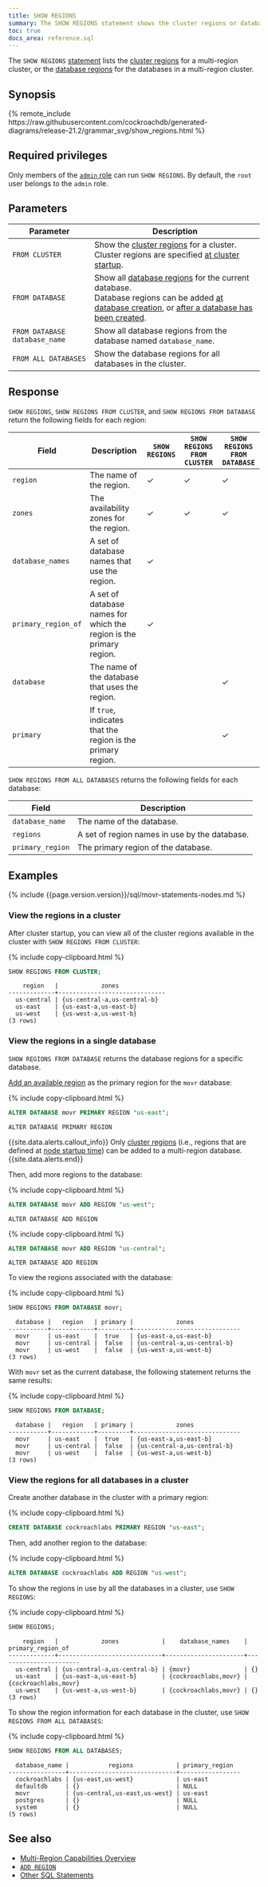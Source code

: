 ```yaml
---
title: SHOW REGIONS
summary: The SHOW REGIONS statement shows the cluster regions or database regions in a multi-region cluster.
toc: true
docs_area: reference.sql
---
```


 The `SHOW REGIONS` [statement](sql-statements.html) lists the [cluster regions](multiregion-overview.html#cluster-regions) for a multi-region cluster, or the [database regions](multiregion-overview.html#database-regions) for the databases in a multi-region cluster.

## Synopsis

<div>
{% remote_include https://raw.githubusercontent.com/cockroachdb/generated-diagrams/release-21.2/grammar_svg/show_regions.html %}
</div>

## Required privileges

Only members of the [`admin` role](authorization.html#admin-role) can run `SHOW REGIONS`. By default, the `root` user belongs to the `admin` role.

## Parameters

Parameter | Description
----------|------------
`FROM CLUSTER`| Show the [cluster regions](multiregion-overview.html#cluster-regions) for a cluster.<br>Cluster regions are specified [at cluster startup](cockroach-start.html#locality).
`FROM DATABASE` | Show all [database regions](multiregion-overview.html#database-regions) for the current database.<br>Database regions can be added [at database creation](create-database.html), or [after a database has been created](alter-database.html).
`FROM DATABASE database_name` | Show all database regions from the database named `database_name`.
`FROM ALL DATABASES` | Show the database regions for all databases in the cluster.

## Response

`SHOW REGIONS`, `SHOW REGIONS FROM CLUSTER`, and `SHOW REGIONS FROM DATABASE` return the following fields for each region:

Field | Description  | `SHOW REGIONS` | `SHOW REGIONS FROM CLUSTER` | `SHOW REGIONS FROM DATABASE`
------|--------------|----------------|-----------------------------|------------------------
`region` | The name of the region. | ✓ | ✓ | ✓
`zones` | The availability zones for the region. | ✓ | ✓ | ✓
`database_names` | A set of database names that use the region. | ✓ | |
`primary_region_of` | A set of database names for which the region is the primary region. | ✓ | |
`database`| The name of the database that uses the region.  | | | ✓
`primary` | If `true`, indicates that the region is the primary region. | | | ✓

`SHOW REGIONS FROM ALL DATABASES` returns the following fields for each database:

Field | Description
------|--------------
`database_name` | The name of the database.
`regions` | A set of region names in use by the database.
`primary_region` | The primary region of the database.

## Examples

{% include {{page.version.version}}/sql/movr-statements-nodes.md %}

### View the regions in a cluster

After cluster startup, you can view all of the cluster regions available in the cluster with `SHOW REGIONS FROM CLUSTER`:

{% include copy-clipboard.html %}
~~~ sql
SHOW REGIONS FROM CLUSTER;
~~~

~~~
    region   |            zones
-------------+------------------------------
  us-central | {us-central-a,us-central-b}
  us-east    | {us-east-a,us-east-b}
  us-west    | {us-west-a,us-west-b}
(3 rows)
~~~

### View the regions in a single database

`SHOW REGIONS FROM DATABASE` returns the database regions for a specific database.

[Add an available region](add-region.html) as the primary region for the `movr` database:

{% include copy-clipboard.html %}
~~~ sql
ALTER DATABASE movr PRIMARY REGION "us-east";
~~~

~~~
ALTER DATABASE PRIMARY REGION
~~~

{{site.data.alerts.callout_info}}
Only [cluster regions](multiregion-overview.html#cluster-regions) (i.e., regions that are defined at [node startup time](cockroach-start.html#locality)) can be added to a multi-region database.
{{site.data.alerts.end}}

Then, add more regions to the database:

{% include copy-clipboard.html %}
~~~ sql
ALTER DATABASE movr ADD REGION "us-west";
~~~

~~~
ALTER DATABASE ADD REGION
~~~

{% include copy-clipboard.html %}
~~~ sql
ALTER DATABASE movr ADD REGION "us-central";
~~~

~~~
ALTER DATABASE ADD REGION
~~~

To view the regions associated with the database:

{% include copy-clipboard.html %}
~~~ sql
SHOW REGIONS FROM DATABASE movr;
~~~

~~~
  database |   region   | primary |            zones
-----------+------------+---------+------------------------------
  movr     | us-east    |  true   | {us-east-a,us-east-b}
  movr     | us-central |  false  | {us-central-a,us-central-b}
  movr     | us-west    |  false  | {us-west-a,us-west-b}
(3 rows)
~~~

With `movr` set as the current database, the following statement returns the same results:

{% include copy-clipboard.html %}
~~~ sql
SHOW REGIONS FROM DATABASE;
~~~

~~~
  database |   region   | primary |            zones
-----------+------------+---------+------------------------------
  movr     | us-east    |  true   | {us-east-a,us-east-b}
  movr     | us-central |  false  | {us-central-a,us-central-b}
  movr     | us-west    |  false  | {us-west-a,us-west-b}
(3 rows)
~~~

### View the regions for all databases in a cluster

Create another database in the cluster with a primary region:

{% include copy-clipboard.html %}
~~~ sql
CREATE DATABASE cockroachlabs PRIMARY REGION "us-east";
~~~

Then, add another region to the database:

{% include copy-clipboard.html %}
~~~ sql
ALTER DATABASE cockroachlabs ADD REGION "us-west";
~~~

To show the regions in use by all the databases in a cluster, use `SHOW REGIONS`:

{% include copy-clipboard.html %}
~~~ sql
SHOW REGIONS;
~~~

~~~
    region   |            zones            |    database_names    |  primary_region_of
-------------+-----------------------------+----------------------+-----------------------
  us-central | {us-central-a,us-central-b} | {movr}               | {}
  us-east    | {us-east-a,us-east-b}       | {cockroachlabs,movr} | {cockroachlabs,movr}
  us-west    | {us-west-a,us-west-b}       | {cockroachlabs,movr} | {}
(3 rows)
~~~

To show the region information for each database in the cluster, use `SHOW REGIONS FROM ALL DATABASES`:

{% include copy-clipboard.html %}
~~~ sql
SHOW REGIONS FROM ALL DATABASES;
~~~

~~~
  database_name |           regions            | primary_region
----------------+------------------------------+-----------------
  cockroachlabs | {us-east,us-west}            | us-east
  defaultdb     | {}                           | NULL
  movr          | {us-central,us-east,us-west} | us-east
  postgres      | {}                           | NULL
  system        | {}                           | NULL
(5 rows)
~~~

## See also

- [Multi-Region Capabilities Overview](multiregion-overview.html)
- [`ADD REGION`](add-region.html)
- [Other SQL Statements](sql-statements.html)
